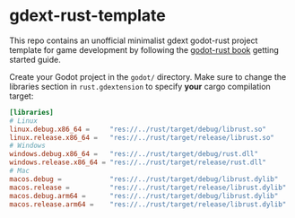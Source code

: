 # gdext-rust-template
This repo contains an unofficial minimalist gdext godot-rust project template for game development by following the [godot-rust book](https://godot-rust.github.io/book/intro/hello-world.html) getting started guide.

Create your Godot project in the `godot/` directory. Make sure to change the libraries section in `rust.gdextension` to specify **your** cargo compilation target:
```TOML
[libraries]
# Linux
linux.debug.x86_64 =     "res://../rust/target/debug/librust.so"
linux.release.x86_64 =   "res://../rust/target/release/librust.so"
# Windows
windows.debug.x86_64 =   "res://../rust/target/debug/rust.dll"
windows.release.x86_64 = "res://../rust/target/release/rust.dll"
# Mac
macos.debug =            "res://../rust/target/debug/librust.dylib"
macos.release =          "res://../rust/target/release/librust.dylib"
macos.debug.arm64 =      "res://../rust/target/debug/librust.dylib"
macos.release.arm64 =    "res://../rust/target/release/librust.dylib"
```
